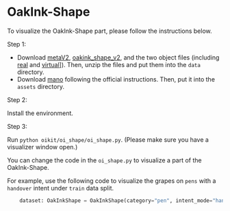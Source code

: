# OakInk-Shape

To visualize the OakInk-Shape part, please follow the instructions below.

Step 1:

* Download [metaV2](xxx), [oakink_shape_v2](xxx), and the two object files (including [real](xxxx) and [virtual](xxxx)]). Then, unzip the files and put them into the `data` directory.
* Download [mano](xxxx) following the official instructions. Then, put it into the `assets` directory.

Step 2:

Install the environment.

Step 3:

Run `python oikit/oi_shape/oi_shape.py`. (Please make sure you have a visualizer window open.)

You can change the code in the `oi_shape.py` to visualize a part of the OakInk-Shape.

For example, use the following code to visualize the grapes on `pens` with a `handover` intent under `train` data split.

```python
    dataset: OakInkShape = OakInkShape(category="pen", intent_mode="handover", data_split="train")
```